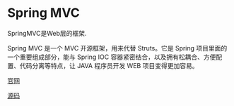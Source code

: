 # Spring MVC
SpringMVC是Web层的框架.

Spring MVC 是一个 MVC 开源框架，用来代替 Struts。它是 Spring 项目里面的一个重要组成部分，能与 Spring IOC 容器紧密结合，以及拥有松耦合、方便配置、代码分离等特点，让 JAVA 程序员开发 WEB 项目变得更加容易。

[官网](https://spring.io/projects/spring-framework)

[源码](https://github.com/spring-projects/spring-framework)